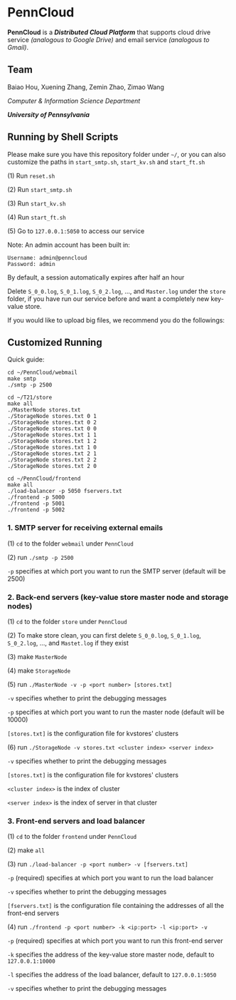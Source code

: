 # PennCloud

**PennCloud** is a ***Distributed Cloud Platform*** that supports cloud drive service *(analogous to Google Drive)* and email service *(analogous to Gmail)*.


## Team

Baiao Hou, Xuening Zhang, Zemin Zhao, Zimao Wang

*Computer & Information Science Department*

***University of Pennsylvania***


## Running by Shell Scripts

Please make sure you have this repository folder under `~/`, or you can also customize the paths in `start_smtp.sh`, `start_kv.sh` and `start_ft.sh`

(1) Run `reset.sh`

(2) Run `start_smtp.sh`

(3) Run `start_kv.sh`

(4) Run `start_ft.sh`

(5) Go to `127.0.0.1:5050` to access our service

Note: An admin account has been built in:

    Username: admin@penncloud 	
    Password: admin

	
By default, a session automatically expires after half an hour

Delete `S_0_0.log`, `S_0_1.log`, `S_0_2.log`, ..., and `Master.log` under the `store` folder, if you have run our service before and want a completely new key-value store.

If you would like to upload big files, we recommend you do the followings:

## Customized Running

Quick guide:

	cd ~/PennCloud/webmail
	make smtp
	./smtp -p 2500
	
	cd ~/T21/store
	make all
	./MasterNode stores.txt
	./StorageNode stores.txt 0 1
	./StorageNode stores.txt 0 2
	./StorageNode stores.txt 0 0
	./StorageNode stores.txt 1 1
	./StorageNode stores.txt 1 2
	./StorageNode stores.txt 1 0
	./StorageNode stores.txt 2 1
	./StorageNode stores.txt 2 2
	./StorageNode stores.txt 2 0
	
	cd ~/PennCloud/frontend
	make all
	./load-balancer -p 5050 fservers.txt
	./frontend -p 5000
	./frontend -p 5001
	./frontend -p 5002

### 1. SMTP server for receiving external emails

(1) `cd` to the folder `webmail` under `PennCloud`

(2) run `./smtp -p 2500`

`-p` specifies at which port you want to run the SMTP server (default will be 2500)
	 
### 2. Back-end servers (key-value store master node and storage nodes)

(1) `cd` to the folder `store` under `PennCloud`

(2) To make store clean, you can first delete `S_0_0.log`, `S_0_1.log`, `S_0_2.log`, ..., and `Mastet.log` if they exist

(3) make `MasterNode`

(4) make `StorageNode`

(5) run `./MasterNode -v -p <port number> [stores.txt]`

`-v` specifies whether to print the debugging messages

`-p` specifies at which port you want to run the master node (default will be 10000)

`[stores.txt]` is the configuration file for kvstores' clusters

(6) run `./StorageNode -v stores.txt <cluster index> <server index>`

`-v` specifies whether to print the debugging messages

`[stores.txt]` is the configuration file for kvstores' clusters

`<cluster index>` is the index of cluster

`<server index>` is the index of server in that cluster

### 3. Front-end servers and load balancer

(1) `cd` to the folder `frontend` under `PennCloud`

(2) make `all`

(3) run `./load-balancer -p <port number> -v [fservers.txt]`

`-p` (required) specifies at which port you want to run the load balancer

`-v` specifies whether to print the debugging messages

`[fservers.txt]` is the configuration file containing the addresses of all the front-end servers
	
(4) run `./frontend -p <port number> -k <ip:port> -l <ip:port> -v`

`-p` (required) specifies at which port you want to run this front-end server

`-k` specifies the address of the key-value store master node, default to `127.0.0.1:10000`

`-l` specifies the address of the load balancer, default to `127.0.0.1:5050`

`-v` specifies whether to print the debugging messages

